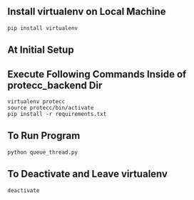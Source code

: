 ## Install virtualenv on Local Machine
    pip install virtualenv

## At Initial Setup
## Execute Following Commands Inside of protecc_backend Dir
    virtualenv protecc
    source protecc/bin/activate
    pip install -r requirements.txt

## To Run Program
    python queue_thread.py


## To Deactivate and Leave virtualenv
    deactivate
